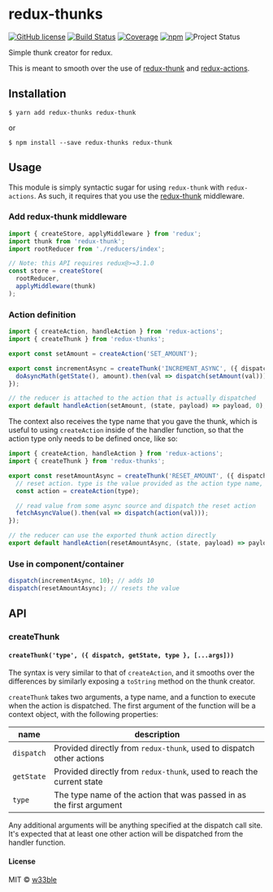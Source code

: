 # redux-thunks

[![GitHub license](https://img.shields.io/badge/license-MIT-blue.svg)](https://raw.githubusercontent.com/w33ble/redux-thunks/master/LICENSE)
[![Build Status](https://img.shields.io/travis/w33ble/redux-thunks.svg?branch=master)](https://travis-ci.org/w33ble/redux-thunks)
[![Coverage](https://img.shields.io/codecov/c/github/w33ble/redux-thunks.svg)](https://codecov.io/gh/w33ble/redux-thunks)
[![npm](https://img.shields.io/npm/v/redux-thunks.svg)](https://www.npmjs.com/package/redux-thunks)
![Project Status](https://img.shields.io/badge/status-stable-brightgreen.svg)

Simple thunk creator for redux.

This is meant to smooth over the use of [redux-thunk](https://github.com/gaearon/redux-thunk) and [redux-actions](https://github.com/acdlite/redux-actions). 

## Installation

```
$ yarn add redux-thunks redux-thunk
```

or

```
$ npm install --save redux-thunks redux-thunk
```

## Usage

This module is simply syntactic sugar for using `redux-thunk` with `redux-actions`. As such, it requires that you use the [redux-thunk](https://www.npmjs.com/package/redux-thunk) middleware.

### Add redux-thunk middleware

```js
import { createStore, applyMiddleware } from 'redux';
import thunk from 'redux-thunk';
import rootReducer from './reducers/index';

// Note: this API requires redux@>=3.1.0
const store = createStore(
  rootReducer,
  applyMiddleware(thunk)
);
```

### Action definition

```js
import { createAction, handleAction } from 'redux-actions';
import { createThunk } from 'redux-thunks';

export const setAmount = createAction('SET_AMOUNT');

export const incrementAsync = createThunk('INCREMENT_ASYNC', ({ dispatch, getState }, amount) => {
  doAsyncMath(getState(), amount).then(val => dispatch(setAmount(val)));
});

// the reducer is attached to the action that is actually dispatched
export default handleAction(setAmount, (state, payload) => payload, 0);
```

The context also receives the type name that you gave the thunk, which is useful to using `createAction` inside of the handler function, so that the action type only needs to be defined once, like so:

```js
import { createAction, handleAction } from 'redux-actions';
import { createThunk } from 'redux-thunks';

export const resetAmountAsync = createThunk('RESET_AMOUNT', ({ dispatch, type }) => {
  // reset action. type is the value provided as the action type name, 'RESET_AMOUNT'
  const action = createAction(type);

  // read value from some async source and dispatch the reset action
  fetchAsyncValue().then(val => dispatch(action(val)));
});

// the reducer can use the exported thunk action directly
export default handleAction(resetAmountAsync, (state, payload) => payload, 0);
```

### Use in component/container

```js
dispatch(incrementAsync, 10); // adds 10
dispatch(resetAmountAsync); // resets the value
```

## API

### createThunk

#### `createThunk('type', ({ dispatch, getState, type }, [...args]))`

The syntax is very similar to that of `createAction`, and it smooths over the differences by similarly exposing a `toString` method on the thunk creator. 

`createThunk` takes two arguments, a type name, and a function to execute when the action is dispatched. The first argument of the function will be a context object, with the following properties:

name | description
---- | -----------
`dispatch` | Provided directly from `redux-thunk`, used to dispatch other actions
`getState` | Provided directly from `redux-thunk`, used to reach the current state
`type` | The type name of the action that was passed in as the first argument

 Any additional arguments will be anything specified at the dispatch call site. It's expected that at least one other action will be dispatched from the handler function.

#### License

MIT © [w33ble](https://github.com/w33ble)